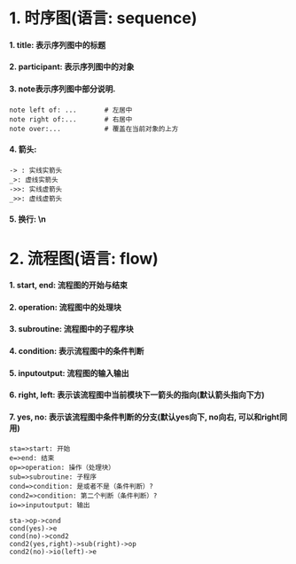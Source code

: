 # 1. 时序图(语言: sequence)

#### 1. title: 表示序列图中的标题

#### 2. participant: 表示序列图中的对象

#### 3. note表示序列图中部分说明.

~~~properties
note left of: ...		# 左居中
note right of:...		# 右居中
note over:...			# 覆盖在当前对象的上方
~~~

#### 4. 箭头:

~~~properties
-> : 实线实箭头
_>: 虚线实箭头
->>: 实线虚箭头
_>>: 虚线虚箭头
~~~

#### 5. 换行: \n



# 2. 流程图(语言: flow)

#### 1. start, end: 流程图的开始与结束

#### 2. operation: 流程图中的处理块

#### 3. subroutine: 流程图中的子程序块

#### 4. condition: 表示流程图中的条件判断

#### 5. inputoutput: 流程图的输入输出

#### 6. right, left: 表示该流程图中当前模块下一箭头的指向(默认箭头指向下方)

#### 7. yes, no: 表示该流程图中条件判断的分支(默认yes向下, no向右, 可以和right同用)



```flow
sta=>start: 开始
e=>end: 结束
op=>operation: 操作（处理块）
sub=>subroutine: 子程序
cond=>condition: 是或者不是（条件判断）?
cond2=>condition: 第二个判断（条件判断）?
io=>inputoutput: 输出

sta->op->cond
cond(yes)->e
cond(no)->cond2
cond2(yes,right)->sub(right)->op
cond2(no)->io(left)->e
```
